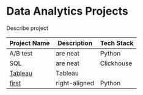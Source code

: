 # Data Analytics Projects

Describe project

| Project Name      | Description                           | Tech Stack  | 
| ----------------  |------------------------------------   | ---------   |
| A/B test     | are neat                              |    Python       |
| SQL     | are neat                              |     Clickhouse     |
| [Tableau](https://public.tableau.com/app/profile/valeria.mustafaeva/viz/SatisfactionSurvey_16542829763360/Dashboard)         | Tableau                 
| [first](https://github.com/valeriam23/first_project) | right-aligned                         | Python       |

